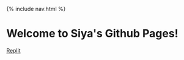 {% include nav.html %}
# Welcome to Siya's Github Pages!

[Replit](https://replit.com/@Tyler929/tyler929githubio#main.py)
